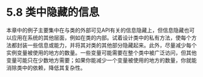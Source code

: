 # 5.8 类中隐藏的信息

本章中的例子主要集中在与类的外部可见API有关的信息隐藏上，但信息隐藏也可以应用在系统的其他层面，例如在类的内部。试着设计类中的私有方法，使每个方法都封装一些信息或能力，并将其对类的其他部分隐藏起来。此外，尽量减少每个实例变量被使用的地方的数量。一些变量可能需要在整个类中被广泛访问，但其他变量可能只在少数地方需要；如果你能减少一个变量被使用的地方的数量，你就能消除类中的依赖，降低其复杂性。
